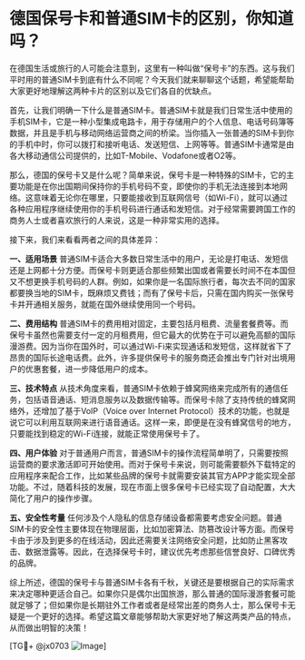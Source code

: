 # 德国保号卡和普通SIM卡的区别，你知道吗？

在德国生活或旅行的人可能会注意到，这里有一种叫做“保号卡”的东西。这与我们平时用的普通SIM卡到底有什么不同呢？今天我们就来聊聊这个话题，希望能帮助大家更好地理解这两种卡片的区别以及它们各自的优缺点。

首先，让我们明确一下什么是普通SIM卡。普通SIM卡就是我们日常生活中使用的手机SIM卡，它是一种小型集成电路卡，用于存储用户的个人信息、电话号码簿等数据，并且是手机与移动网络运营商之间的桥梁。当你插入一张普通的SIM卡到你的手机中时，你可以拨打和接听电话、发送短信、上网等等。普通SIM卡通常是由各大移动通信公司提供的，比如T-Mobile、Vodafone或者O2等。

那么，德国的保号卡又是什么呢？简单来说，保号卡是一种特殊的SIM卡，它的主要功能是在你出国期间保持你的手机号码不变，即使你的手机无法连接到本地网络。这意味着无论你在哪里，只要能接收到互联网信号（如Wi-Fi），就可以通过各种应用程序继续使用你的手机号码进行通话和发短信。对于经常需要跨国工作的商务人士或者喜欢旅行的人来说，这是一种非常实用的选择。

接下来，我们来看看两者之间的具体差异：

**一、适用场景**
普通SIM卡适合大多数日常生活中的用户，无论是打电话、发短信还是上网都十分方便。而保号卡则更适合那些频繁出国或者需要长时间不在本国但又不想更换手机号码的人群。例如，如果你是一名国际旅行者，每次去不同的国家都要换当地的SIM卡，既麻烦又费钱；而有了保号卡后，只需在国内购买一张保号卡并开通相关服务，就能在国外继续使用同一个号码。

**二、费用结构**
普通SIM卡的费用相对固定，主要包括月租费、流量套餐费等。而保号卡虽然也需要支付一定的月租费用，但它最大的优势在于可以避免高额的国际漫游费。因为当你在国外时，可以通过Wi-Fi来实现通话和发短信，这样就省下了昂贵的国际长途电话费。此外，许多提供保号卡的服务商还会推出专门针对出境用户的优惠套餐，进一步降低用户的成本。

**三、技术特点**
从技术角度来看，普通SIM卡依赖于蜂窝网络来完成所有的通信任务，包括语音通话、短消息服务以及数据传输等。而保号卡除了支持传统的蜂窝网络外，还增加了基于VoIP（Voice over Internet Protocol）技术的功能，也就是说它可以利用互联网来进行语音通话。这样一来，即便是在没有蜂窝信号的地方，只要能找到稳定的Wi-Fi连接，就能正常使用保号卡了。

**四、用户体验**
对于普通用户而言，普通SIM卡的操作流程简单明了，只需要按照运营商的要求激活即可开始使用。而对于保号卡来说，则可能需要额外下载特定的应用程序来配合工作，比如某些品牌的保号卡就需要安装其官方APP才能实现全部功能。不过，随着科技的发展，现在市面上很多保号卡已经实现了自动配置，大大简化了用户的操作步骤。

**五、安全性考量**
任何涉及个人隐私的信息存储设备都需要考虑安全问题。普通SIM卡的安全性主要体现在物理层面，比如加密算法、防篡改设计等方面。而保号卡由于涉及到更多的在线活动，因此还需要关注网络安全问题，比如防止黑客攻击、数据泄露等。因此，在选择保号卡时，建议优先考虑那些信誉良好、口碑优秀的品牌。

综上所述，德国的保号卡与普通SIM卡各有千秋，关键还是要根据自己的实际需求来决定哪种更适合自己。如果你只是偶尔出国旅游，那么普通的国际漫游套餐可能就足够了；但如果你是长期驻外工作者或者是经常出差的商务人士，那么保号卡无疑是一个更好的选择。希望这篇文章能够帮助大家更好地了解这两类产品的特点，从而做出明智的决策！

[TG💪+ @jx0703 ![Image](https://github.com/user-attachments/assets/dbca1d08-cadb-493c-b0ec-ad6f7a83f270)]